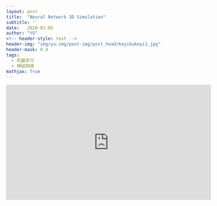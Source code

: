 ```yaml
---
layout: post
title:  "Neural Network 3D Simulation"
subtitle: ''
date:   2020-01-05
author: "YU"
<!-- header-style: text -->
header-img: "img/yu-img/post-img/post_head/keyibukeyi1.jpg"
header-mask: 0.4
tags:
  - 机器学习
  - 神经网络
mathjax: True
---
```



<iframe width="560" height="315" src="https://www.bilibili.com/video/av60034530?from=search&seid=7396421897882344872" frameborder="0" allow="autoplay; encrypted-media" allowfullscreen></iframe>